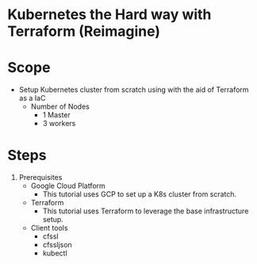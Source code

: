 # Kubernetes the Hard way with Terraform (Reimagine)

# Scope

- Setup Kubernetes cluster from scratch using with the aid of Terraform as a IaC
    - Number of Nodes
        - 1 Master
        - 3 workers

# Steps

1. Prerequisites
    - Google Cloud Platform
        - This tutorial uses GCP to set up a K8s cluster from scratch.
    - Terraform
        - This tutorial uses Terraform to leverage the base infrastructure setup.
    - Client tools
        - cfssl
        - cfssljson
        - kubectl